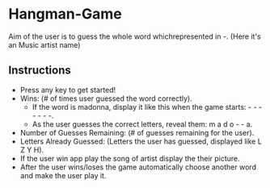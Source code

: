 # Hangman-Game

Aim of the user is to guess the whole word whichrepresented in -. (Here it's an Music artist name)

## Instructions
- Press any key to get started!
- Wins: (# of times user guessed the word correctly).
	- If the word is madonna, display it like this when the game starts: - - - - - - -.
	- As the user guesses the correct letters, reveal them: m a d o - - a.
- Number of Guesses Remaining: (# of guesses remaining for the user).
- Letters Already Guessed: (Letters the user has guessed, displayed like L Z Y H).
- If the user win app play the song of artist display the their picture.
- After the user wins/loses the game automatically choose another word and make the user play it.
